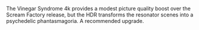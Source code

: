 The Vinegar Syndrome 4k provides a modest picture quality boost over the Scream Factory release, but the HDR transforms the resonator scenes into a psychedelic phantasmagoria. A recommended upgrade.

